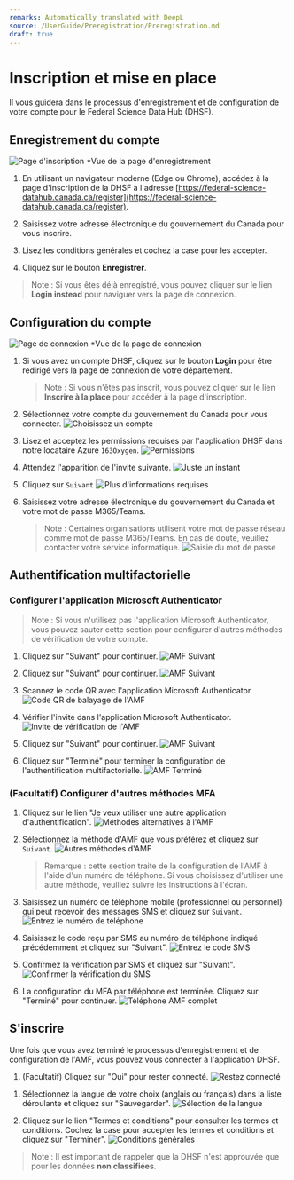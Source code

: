 ```yaml
---
remarks: Automatically translated with DeepL
source: /UserGuide/Preregistration/Preregistration.md
draft: true
---
```


# Inscription et mise en place

Il vous guidera dans le processus d'enregistrement et de configuration de votre compte pour le Federal Science Data Hub (DHSF).

## Enregistrement du compte

![Page d'inscription](/api/docs/UserGuide/Preregistration/registration-page.png)
*Vue de la page d'enregistrement

1. En utilisant un navigateur moderne (Edge ou Chrome), accédez à la page d'inscription de la DHSF à l'adresse [https://federal-science-datahub.canada.ca/register](https://federal-science-datahub.canada.ca/register).

1. Saisissez votre adresse électronique du gouvernement du Canada pour vous inscrire.

1. Lisez les conditions générales et cochez la case pour les accepter.

1. Cliquez sur le bouton **Enregistrer**.

> Note : Si vous êtes déjà enregistré, vous pouvez cliquer sur le lien **Login instead** pour naviguer vers la page de connexion.


## Configuration du compte

![Page de connexion](/api/docs/UserGuide/Preregistration/login-page.png)
*Vue de la page de connexion



1. Si vous avez un compte DHSF, cliquez sur le bouton **Login** pour être redirigé vers la page de connexion de votre département.
    > Note : Si vous n'êtes pas inscrit, vous pouvez cliquer sur le lien **Inscrire à la place** pour accéder à la page d'inscription.

1. Sélectionnez votre compte du gouvernement du Canada pour vous connecter.
    ![Choisissez un compte](/api/docs/UserGuide/Preregistration/pick-an-account.png)

1. Lisez et acceptez les permissions requises par l'application DHSF dans notre locataire Azure `163Oxygen`.
    ![Permissions](/api/docs/UserGuide/Preregistration/permissions.png)

1. Attendez l'apparition de l'invite suivante.
    ![Juste un instant](/api/docs/UserGuide/Preregistration/wait-for-prompt.png)

1. Cliquez sur `Suivant`
    ![Plus d'informations requises](/api/docs/UserGuide/Preregistration/click-next.png)

1. Saisissez votre adresse électronique du gouvernement du Canada et votre mot de passe M365/Teams.
    > Note : Certaines organisations utilisent votre mot de passe réseau comme mot de passe M365/Teams. En cas de doute, veuillez contacter votre service informatique.
    ![Saisie du mot de passe](/api/docs/UserGuide/Preregistration/password-entry.png)

## Authentification multifactorielle

### Configurer l'application Microsoft Authenticator

> Note : Si vous n'utilisez pas l'application Microsoft Authenticator, vous pouvez sauter cette section pour configurer d'autres méthodes de vérification de votre compte.

1. Cliquez sur "Suivant" pour continuer.
    ![AMF Suivant](/api/docs/UserGuide/Preregistration/mfa-01.png)

1. Cliquez sur "Suivant" pour continuer.
    ![AMF Suivant](/api/docs/UserGuide/Preregistration/mfa-02.png)

1. Scannez le code QR avec l'application Microsoft Authenticator.
    ![Code QR de balayage de l'AMF](/api/docs/UserGuide/Preregistration/mfa-03.png)

1. Vérifier l'invite dans l'application Microsoft Authenticator.
    ![Invite de vérification de l'AMF](/api/docs/UserGuide/Preregistration/mfa-04.png)

1. Cliquez sur "Suivant" pour continuer.
    ![AMF Suivant](/api/docs/UserGuide/Preregistration/mfa-05.png)

1. Cliquez sur "Terminé" pour terminer la configuration de l'authentification multifactorielle.
    ![AMF Terminé](/api/docs/UserGuide/Preregistration/mfa-06.png)

### (Facultatif) Configurer d'autres méthodes MFA

1. Cliquez sur le lien "Je veux utiliser une autre application d'authentification".
    ![Méthodes alternatives à l'AMF](/api/docs/UserGuide/Preregistration/mfa-01.png)

1. Sélectionnez la méthode d'AMF que vous préférez et cliquez sur `Suivant`.
    ![Autres méthodes d'AMF](/api/docs/UserGuide/Preregistration/mfa-08.png)

    > Remarque : cette section traite de la configuration de l'AMF à l'aide d'un numéro de téléphone. Si vous choisissez d'utiliser une autre méthode, veuillez suivre les instructions à l'écran.

1. Saisissez un numéro de téléphone mobile (professionnel ou personnel) qui peut recevoir des messages SMS et cliquez sur `Suivant`.
    ![Entrez le numéro de téléphone](/api/docs/UserGuide/Preregistration/mfa-09.png)

1. Saisissez le code reçu par SMS au numéro de téléphone indiqué précédemment et cliquez sur "Suivant".
    ![Entrez le code SMS](/api/docs/UserGuide/Preregistration/mfa-10.png)

1. Confirmez la vérification par SMS et cliquez sur "Suivant".
    ![Confirmer la vérification du SMS](/api/docs/UserGuide/Preregistration/mfa-11.png)

1. La configuration du MFA par téléphone est terminée. Cliquez sur "Terminé" pour continuer.
    ![Téléphone AMF complet](/api/docs/UserGuide/Preregistration/mfa-12.png)

## S'inscrire

Une fois que vous avez terminé le processus d'enregistrement et de configuration de l'AMF, vous pouvez vous connecter à l'application DHSF.

1) (Facultatif) Cliquez sur "Oui" pour rester connecté.
    ![Restez connecté](/api/docs/UserGuide/Preregistration/stay-signed-in.png)

1. Sélectionnez la langue de votre choix (anglais ou français) dans la liste déroulante et cliquez sur "Sauvegarder".
    ![Sélection de la langue](/api/docs/UserGuide/Preregistration/language-selection.png)

1. Cliquez sur le lien "Termes et conditions" pour consulter les termes et conditions. Cochez la case pour accepter les termes et conditions et cliquez sur "Terminer".
    ![Conditions générales](/api/docs/UserGuide/Preregistration/terms-and-conditions.png)

> Note : Il est important de rappeler que la DHSF n'est approuvée que pour les données **non classifiées**.

